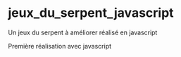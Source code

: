 # jeux_du_serpent_javascript
Un jeux du serpent à améliorer réalisé en javascript

Première réalisation avec javascript
